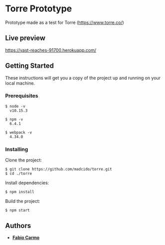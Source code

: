 # Torre Prototype
Prototype made as a test for Torre (https://www.torre.co/)

## Live preview
https://vast-reaches-91700.herokuapp.com/

## Getting Started
These instructions will get you a copy of the project up and running on your local machine.

### Prerequisites
```
$ node -v
  v10.15.3

$ npm -v
  6.4.1

$ webpack -v
  4.34.0
```

### Installing
Clone the project:
```
$ git clone https://github.com/madcido/torre.git
$ cd ./torre
```
Install dependencies:
```
$ npm install
```
Build the project:
```
$ npm start
```

## Authors
* **<a href="https://github.com/madcido">Fabio Carmo</a>**
